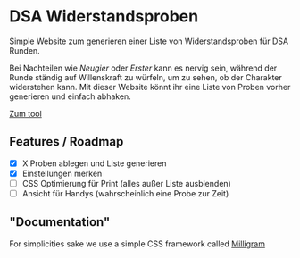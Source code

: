 # DSA Widerstandsproben

Simple Website zum generieren einer Liste von Widerstandsproben für DSA Runden.

Bei Nachteilen wie *Neugier* oder *Erster* kann es nervig sein, während der Runde ständig auf Willenskraft zu würfeln, um zu sehen, ob der Charakter widerstehen kann. Mit dieser Website könnt ihr eine Liste von Proben vorher generieren und einfach abhaken.

[Zum tool](https://hoverbaum.github.io/DSA-wuerfel/)

## Features / Roadmap

- [x] X Proben ablegen und Liste generieren
- [x] Einstellungen merken
- [ ] CSS Optimierung für Print (alles außer Liste ausblenden)
- [ ] Ansicht für Handys (wahrscheinlich eine Probe zur Zeit)

## "Documentation"

For simplicities sake we use a simple CSS framework called [Milligram](https://milligram.github.io/)
